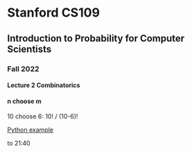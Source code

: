 # Stanford CS109 
## Introduction to Probability for Computer Scientists
### Fall 2022
#### Lecture 2 Combinatorics

#### n choose m

10 choose 6: 10! / (10-6)!

[Python example](/examples_by_language/python/probability/combinatorics.py)

to 21:40